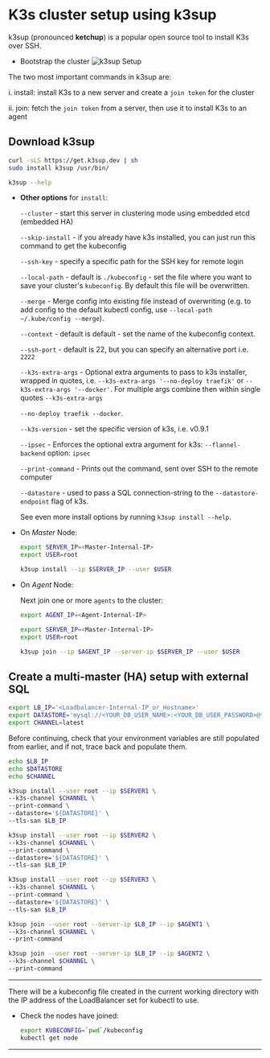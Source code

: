 # K3s cluster setup using k3sup

k3sup (pronounced **ketchup**) is a popular open source tool to install K3s over
SSH.

- Bootstrap the cluster
  ![k3sup Setup](../images/k3sup.jpg)

The two most important commands in k3sup are:

i. install: install K3s to a new server and create a `join token` for the cluster

ii. join: fetch the `join token` from a server, then use it to install K3s to an
agent

## Download k3sup

```sh
curl -sLS https://get.k3sup.dev | sh
sudo install k3sup /usr/bin/

k3sup --help
```

- **Other options** for `install`:

    `--cluster` - start this server in clustering mode using embedded etcd (embedded
    HA)

    `--skip-install` - if you already have k3s installed, you can just run this command
    to get the kubeconfig

    `--ssh-key` - specify a specific path for the SSH key for remote login

    `--local-path` - default is `./kubeconfig` - set the file where you want to save
    your cluster's `kubeconfig`. By default this file will be overwritten.

    `--merge` - Merge config into existing file instead of overwriting (e.g. to add
    config to the default kubectl config, use `--local-path ~/.kube/config --merge`).

    `--context` - default is default - set the name of the kubeconfig context.

    `--ssh-port` - default is 22, but you can specify an alternative port i.e. `2222`

    `--k3s-extra-args` - Optional extra arguments to pass to k3s installer, wrapped
    in quotes, i.e. `--k3s-extra-args '--no-deploy traefik'` or
    `--k3s-extra-args '--docker'`. For multiple args combine then within single
    quotes `--k3s-extra-args`

    `--no-deploy traefik --docker`.

    `--k3s-version` - set the specific version of k3s, i.e. v0.9.1

    `--ipsec` - Enforces the optional extra argument for k3s: `--flannel-backend`
    option: `ipsec`

    `--print-command` - Prints out the command, sent over SSH to the remote computer

    `--datastore` - used to pass a SQL connection-string to the `--datastore-endpoint`
    flag of k3s.

    See even more install options by running `k3sup install --help`.

- On _Master_ Node:

    ```sh
    export SERVER_IP=<Master-Internal-IP>
    export USER=root

    k3sup install --ip $SERVER_IP --user $USER
    ```

- On _Agent_ Node:

    Next join one or more `agents` to the cluster:

    ```sh
    export AGENT_IP=<Agent-Internal-IP>

    export SERVER_IP=<Master-Internal-IP>
    export USER=root

    k3sup join --ip $AGENT_IP --server-ip $SERVER_IP --user $USER
    ```

## Create a multi-master (HA) setup with external SQL

```sh
export LB_IP='<Loadbalancer-Internal-IP_or_Hostname>'
export DATASTORE='mysql://<YOUR_DB_USER_NAME>:<YOUR_DB_USER_PASSWORD>@tcp(<MySQL-Server-Internal-IP>:3306)/<YOUR_DB_NAME>'
export CHANNEL=latest
```

Before continuing, check that your environment variables are still populated from
earlier, and if not, trace back and populate them.

```sh
echo $LB_IP
echo $DATASTORE
echo $CHANNEL
```

```sh
k3sup install --user root --ip $SERVER1 \
--k3s-channel $CHANNEL \
--print-command \
--datastore='${DATASTORE}' \
--tls-san $LB_IP

k3sup install --user root --ip $SERVER2 \
--k3s-channel $CHANNEL \
--print-command \
--datastore='${DATASTORE}' \
--tls-san $LB_IP

k3sup install --user root --ip $SERVER3 \
--k3s-channel $CHANNEL \
--print-command \
--datastore='${DATASTORE}' \
--tls-san $LB_IP

k3sup join --user root --server-ip $LB_IP --ip $AGENT1 \
--k3s-channel $CHANNEL \
--print-command

k3sup join --user root --server-ip $LB_IP --ip $AGENT2 \
--k3s-channel $CHANNEL \
--print-command
```

---

There will be a kubeconfig file created in the current working directory with the
IP address of the LoadBalancer set for kubectl to use.

- Check the nodes have joined:

    ```sh
    export KUBECONFIG=`pwd`/kubeconfig
    kubectl get node
    ```

---
